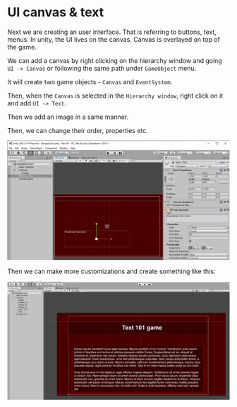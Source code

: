 # UI canvas & text

Next we are creating an user interface. That is referring to buttons, text, menus. In unity, the UI lives on the canvas. Canvas is overlayed on top of the game.

We can add a canvas by right clicking on the hierarchy window and going `UI -> Canvas` or following the same path under `GameObject` menu.

It will create two game objects - `Canvas` and `EventSystem`.

Then, when the `Canvas` is selected in the `Hierarchy window`, right click on it and add `UI -> Text`.

Then we add an image in a same manner.

Then, we can change their order, properties etc.

![](../../../../images/2019-07-25-13-19-45.png)

Then we can make more customizations and create something like this:

![](../../../../images/2019-07-25-13-33-12.png)